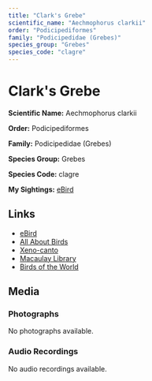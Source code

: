 ```yaml
---
title: "Clark's Grebe"
scientific_name: "Aechmophorus clarkii"
order: "Podicipediformes"
family: "Podicipedidae (Grebes)"
species_group: "Grebes"
species_code: "clagre"
---
```


# Clark's Grebe

**Scientific Name:** Aechmophorus clarkii

**Order:** Podicipediformes

**Family:** Podicipedidae (Grebes)

**Species Group:** Grebes

**Species Code:** clagre

**My Sightings:** [eBird](https://ebird.org/lifelist?r=world&time=life&spp=clagre)

## Links
* [eBird](https://ebird.org/species/clagre) 
* [All About Birds](https://www.allaboutbirds.org/guide/clagre) 
* [Xeno-canto](https://www.xeno-canto.org/species/aechmophorus-clarkii) 
* [Macaulay Library](https://search.macaulaylibrary.org/catalog?taxonCode=clagre&sort=rating_rank_desc)
* [Birds of the World](https://birdsoftheworld.org/bow/species/clagre)

## Media
### Photographs
No photographs available.

### Audio Recordings
No audio recordings available.
